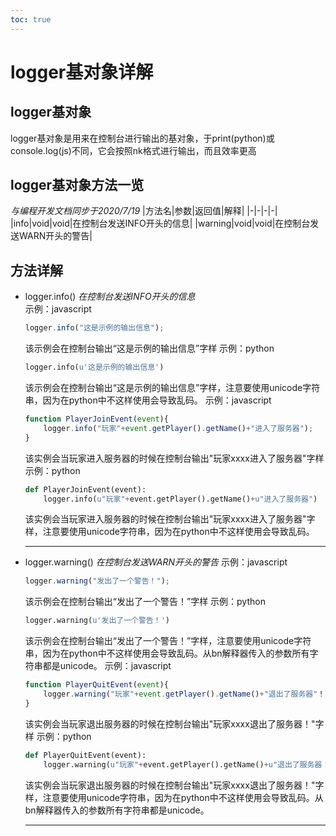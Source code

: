 ```yaml
---
toc: true
---
```

# logger基对象详解
## logger基对象
logger基对象是用来在控制台进行输出的基对象，于print(python)或console.log(js)不同，它会按照nk格式进行输出，而且效率更高

## logger基对象方法一览
*与编程开发文档同步于2020/7/19*
|方法名|参数|返回值|解释|
|-|-|-|-|
|info|void|void|在控制台发送INFO开头的信息|
|warning|void|void|在控制台发送WARN开头的警告|

## 方法详解
*  logger.info()
    *在控制台发送INFO开头的信息*  
    示例：javascript
    ```javascript
    logger.info("这是示例的输出信息");
    ```
    该示例会在控制台输出“这是示例的输出信息”字样
    示例：python
    ```python
    logger.info(u'这是示例的输出信息')
    ```
     该示例会在控制台输出“这是示例的输出信息”字样，注意要使用unicode字符串，因为在python中不这样使用会导致乱码。
    示例：javascript
    ```javascript
    function PlayerJoinEvent(event){
        logger.info("玩家"+event.getPlayer().getName()+"进入了服务器");
    }
    ```
    该实例会当玩家进入服务器的时候在控制台输出"玩家xxxx进入了服务器"字样
    示例：python
    ```python
    def PlayerJoinEvent(event):
        logger.info(u"玩家"+event.getPlayer().getName()+u"进入了服务器")
    ```
    该实例会当玩家进入服务器的时候在控制台输出"玩家xxxx进入了服务器"字样，注意要使用unicode字符串，因为在python中不这样使用会导致乱码。
    ******

* logger.warning()
    *在控制台发送WARN开头的警告*
    示例：javascript
    ```javascript
    logger.warning("发出了一个警告！");
    ```
    该示例会在控制台输出“发出了一个警告！”字样
    示例：python
    ```python
    logger.warning(u'发出了一个警告！')
    ```
    该示例会在控制台输出“发出了一个警告！”字样，注意要使用unicode字符串，因为在python中不这样使用会导致乱码。从bn解释器传入的参数所有字符串都是unicode。
    示例：javascript
    ```javascript
    function PlayerQuitEvent(event){
        logger.warning("玩家"+event.getPlayer().getName()+"退出了服务器"！);
    }
    ```
    该实例会当玩家退出服务器的时候在控制台输出"玩家xxxx退出了服务器！"字样
    示例：python
    ```python
    def PlayerQuitEvent(event):
        logger.warning(u"玩家"+event.getPlayer().getName()+u"退出了服务器！")
    ```
    该实例会当玩家退出服务器的时候在控制台输出"玩家xxxx退出了服务器！"字样，注意要使用unicode字符串，因为在python中不这样使用会导致乱码。从bn解释器传入的参数所有字符串都是unicode。
    ******
